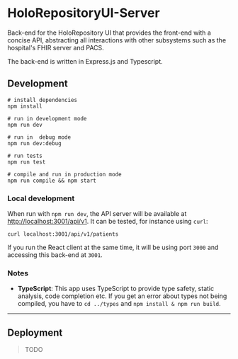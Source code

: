 # HoloRepositoryUI-Server

Back-end for the HoloRepository UI that provides the front-end with a concise API, abstracting all interactions with other subsystems such as the hospital's FHIR server and PACS.

The back-end is written in Express.js and Typescript.

## Development

```shell
# install dependencies
npm install

# run in development mode
npm run dev

# run in  debug mode
npm run dev:debug

# run tests
npm run test

# compile and run in production mode
npm run compile && npm start
```


### Local development

When run with `npm run dev`, the API server will be available at [http://localhost:3001/api/v1](http://localhost:3001/api/v1). It can be tested, for instance using `curl`:
```shell
curl localhost:3001/api/v1/patients
```

If you run the React client at the same time, it will be using port `3000` and accessing this back-end at `3001`.

### Notes
- **TypeScript**: This app uses TypeScript to provide type safety, static analysis, code completion etc. If you get an error about types not being compiled, you have to `cd ../types` and `npm install & npm run build`.

---

## Deployment

> TODO
